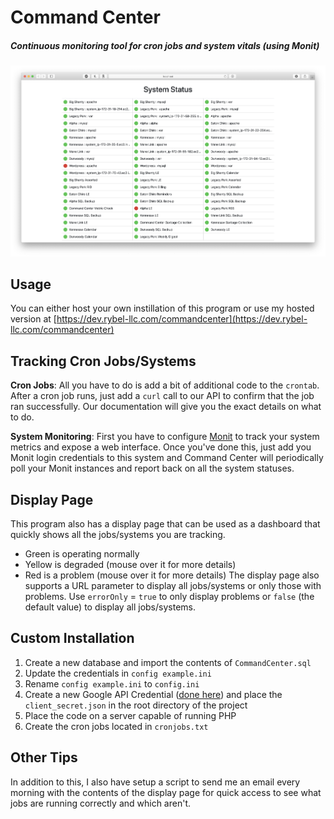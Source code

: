 # Command Center
##### Continuous monitoring tool for cron jobs and system vitals (using Monit)

![Screenshot](screenshot.png)

## Usage
You can either host your own instillation of this program or use my hosted version at [https://dev.rybel-llc.com/commandcenter](https://dev.rybel-llc.com/commandcenter)

## Tracking Cron Jobs/Systems
__Cron Jobs__: All you have to do is add a bit of additional code to the `crontab`. After a cron job runs, just add a `curl` call to our API to confirm that the job ran successfully. Our documentation will give you the exact details on what to do.

__System Monitoring__: First you have to configure [Monit](https://mmonit.com/monit/) to track your system metrics and expose a web interface. Once you've done this, just add you Monit login credentials to this system and Command Center will periodically poll your Monit instances and report back on all the system statuses.

## Display Page
This program also has a display page that can be used as a dashboard that quickly shows all the jobs/systems you are tracking.
  - Green is operating normally
  - Yellow is degraded (mouse over it for more details)
  - Red is a problem (mouse over it for more details)
The display page also supports a URL parameter to display all jobs/systems or only those with problems.
Use `errorOnly` = `true` to only display problems or `false` (the default value) to display all jobs/systems.

## Custom Installation
1. Create a new database and import the contents of `CommandCenter.sql`
2. Update the credentials in `config example.ini`
3. Rename `config example.ini` to `config.ini`
4. Create a new Google API Credential ([done here](https://console.developers.google.com/apis/credentials)) and place the `client_secret.json` in the root directory of the project
5. Place the code on a server capable of running PHP
6. Create the cron jobs located in `cronjobs.txt`

## Other Tips
In addition to this, I also have setup a script to send me an email every morning with the contents of the display page for quick access to see what jobs are running correctly and which aren't.
